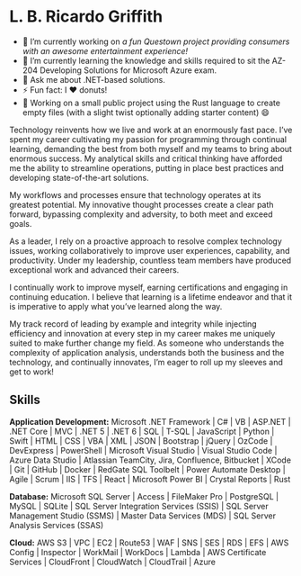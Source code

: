 # L. B. Ricardo Griffith

<!--
**lbrgriffith/lbrgriffith** is a ✨ _special_ ✨ repository because its `README.md` (this file) appears on your GitHub profile.

Here are some ideas to get you started:
-->
- 🔭 I’m currently working on <em>a fun Questown project providing consumers with an awesome entertainment experience!</em>
- 🌱 I’m currently learning  the knowledge and skills required to sit the AZ-204 Developing Solutions for Microsoft Azure exam.
- 💬 Ask me about .NET-based solutions.
- ⚡ Fun fact: I ❤️ donuts!
- 📁 Working on a small public project using the Rust language to create empty files (with a slight twist optionally adding starter content) 😄



Technology reinvents how we live and work at an enormously fast pace. I’ve spent my career cultivating my passion for programming through continual learning, demanding the best from both myself and my teams to bring about enormous success. My analytical skills and critical thinking have afforded me the ability to streamline operations, putting in place best practices and developing state-of-the-art solutions.

My workflows and processes ensure that technology operates at its greatest potential. My innovative thought processes create a clear path forward, bypassing complexity and adversity, to both meet and exceed goals.

As a leader, I rely on a proactive approach to resolve complex technology issues, working collaboratively to improve user experiences, capability, and productivity. Under my leadership, countless team members have produced exceptional work and advanced their careers.

I continually work to improve myself, earning certifications and engaging in continuing education. I believe that learning is a lifetime endeavor and that it is imperative to apply what you’ve learned along the way.

My track record of leading by example and integrity while injecting efficiency and innovation at every step in my career makes me uniquely suited to make further change my field. As someone who understands the complexity of application analysis, understands both the business and the technology, and continually innovates, I’m eager to roll up my sleeves and get to work!

## Skills
**Application Development:** Microsoft .NET Framework | C# | VB | ASP.NET | .NET Core | MVC | .NET 5 | .NET 6 | SQL | T-SQL | JavaScript | Python | Swift | HTML | CSS | VBA | XML | JSON | Bootstrap | jQuery | OzCode | DevExpress | PowerShell | Microsoft Visual Studio | Visual Studio Code | Azure Data Studio | Atlassian TeamCity, Jira, Confluence, Bitbucket | XCode | Git | GitHub | Docker | RedGate SQL Toolbelt | Power Automate Desktop | Agile | Scrum | IIS | TFS | React | Microsoft Power BI | Crystal Reports | Rust

**Database:** Microsoft SQL Server | Access | FileMaker Pro | PostgreSQL | MySQL | SQLite | SQL Server Integration Services (SSIS) | SQL Server Management Studio (SSMS) | Master Data Services (MDS) | SQL Server Analysis Services (SSAS)

**Cloud:** AWS S3 | VPC | EC2 | Route53 | WAF | SNS | SES | RDS | EFS | AWS Config | Inspector | WorkMail | WorkDocs | Lambda | AWS Certificate Services | CloudFront | CloudWatch | CloudTrail | Azure
